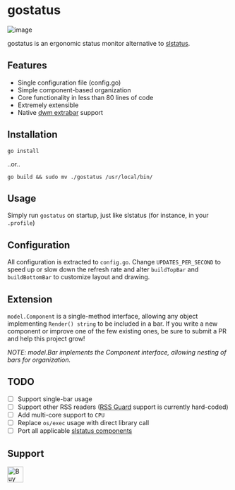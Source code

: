 # gostatus
![image](https://i.imgur.com/BHhU7yK.png)

gostatus is an ergonomic status monitor alternative to [slstatus](https://github.com/drkhsh/slstatus).

## Features
* Single configuration file (config.go)
* Simple component-based organization 
* Core functionality in less than 80 lines of code
* Extremely extensible
* Native [dwm extrabar](https://dwm.suckless.org/patches/extrabar/) support

## Installation
`go install` 

..or..

`go build && sudo mv ./gostatus /usr/local/bin/`


## Usage
Simply run `gostatus` on startup, just like slstatus (for instance, in your `.profile`)

## Configuration
All configuration is extracted to `config.go`. Change `UPDATES_PER_SECOND` to speed up
or slow down the refresh rate and alter `buildTopBar` and `buildBottomBar` to customize
layout and drawing.

## Extension
`model.Component` is a single-method interface, allowing any object implementing `Render() string`
to be included in a bar. If you write a new component or improve one of the few existing ones,
be sure to submit a PR and help this project grow!

*NOTE: model.Bar implements the Component interface, allowing nesting of bars for organization.*

## TODO
- [ ] Support single-bar usage
- [ ] Support other RSS readers ([RSS Guard](https://github.com/martinrotter/rssguard) support is currently hard-coded)
- [ ] Add multi-core support to `CPU`
- [ ] Replace `os/exec` usage with direct library call
- [ ] Port all applicable [slstatus components](https://github.com/drkhsh/slstatus/tree/master/components)

## Support
<a href='https://ko-fi.com/U7U84VTAW' target='_blank'><img height='36' style='border:0px;height:36px;' src='https://cdn.ko-fi.com/cdn/kofi2.png?v=2' border='0' alt='Buy Me a Coffee at ko-fi.com' /></a>

